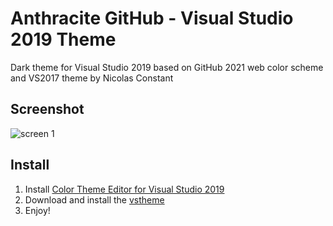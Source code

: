 # Anthracite GitHub - Visual Studio 2019 Theme
Dark theme for Visual Studio 2019 based on GitHub 2021 web color scheme and VS2017 theme by Nicolas Constant

## Screenshot
![screen 1](https://github.com/err0rsys/anthracite-github-visual-studio/Capture.png "screen capture")

## Install 
1. Install [Color Theme Editor for Visual Studio 2019](https://marketplace.visualstudio.com/items?itemName=VisualStudioPlatformTeam.VisualStudio2019ColorThemeEditor)
2. Download and install the [vstheme](https://github.com/errorsys/anthracite-github-visual-studio/anthracite-github.vstheme)
3. Enjoy!
